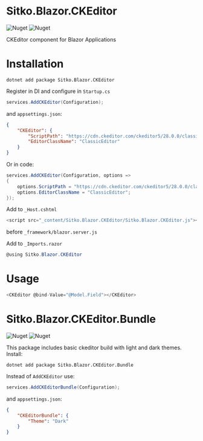 # Sitko.Blazor.CKEditor

![Nuget](https://img.shields.io/nuget/dt/Sitko.Blazor.CKEditor) ![Nuget](https://img.shields.io/nuget/v/Sitko.Blazor.CKEditor)

CKEditor component for Blazor Applications

# Installation

```
dotnet add package Sitko.Blazor.CKEditor
```

Register in DI and configure in `Startup.cs`

```c#
services.AddCKEditor(Configuration);
```

and `appsettings.json`:

```json
{
    "CKEditor": {
        "ScriptPath": "https://cdn.ckeditor.com/ckeditor5/28.0.0/classic/ckeditor.js",
        "EditorClassName": "ClassicEditor"
    }
}
```

Or in code:

```c#
services.AddCKEditor(Configuration, options =>
{
    options.ScriptPath = "https://cdn.ckeditor.com/ckeditor5/28.0.0/classic/ckeditor.js";
    options.EditorClassName = "ClassicEditor";
});
```

Add to `_Host.cshtml`

```c#
<script src="_content/Sitko.Blazor.CKEditor/Sitko.Blazor.CKEditor.js"></script>
```

before `_framework/blazor.server.js`

Add to `_Imports.razor`

```c#
@using Sitko.Blazor.CKEditor
```

# Usage

```c#
<CKEditor @bind-Value="@Model.Field"></CKEditor>
```

# Sitko.Blazor.CKEditor.Bundle

![Nuget](https://img.shields.io/nuget/dt/Sitko.Blazor.CKEditor.Bundle) ![Nuget](https://img.shields.io/nuget/v/Sitko.Blazor.CKEditor.Bundle)

This package includes basic ckeditor build with light and dark themes. Install:

```
dotnet add package Sitko.Blazor.CKEditor.Bundle
```

Instead of `AddCKEditor` use:

```c#
services.AddCKEditorBundle(Configuration);
```

and `appsettings.json`:

```json
{
    "CKEditorBundle": {
        "Theme": "Dark"
    }
}
```
